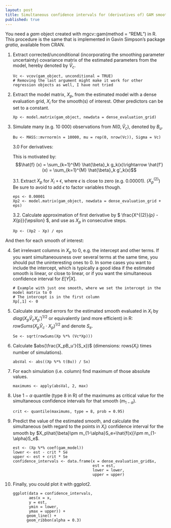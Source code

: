 ```yaml
---
layout: post
title: Simultaneous confidence intervals for (derivatives of) GAM smooths
published: true
---
```


You need a *gam* object created with mgcv::gam(method = “REML”) in R. This procedure is the same that is implemented in Gavin Simpson’s package *gratia*, available from CRAN.

1. Extract corrected/unconditional (incorporating the smoothing parameter uncertainty) covariance matrix of the estimated parameters from the model, hereby denoted by $\hat{V}_c$. 

   ```{R}
   Vc <- vcov(gam_object, unconditional = TRUE) 
   # Removing the last argument might make it work for other regression objects as well, I have not tried
   ```

2. Extract the model matrix, $X_p$, from the estimated model with a dense evaluation grid, $X_i$ for the smooth(s) of interest. Other predictors can be set to a constant. 

   ```{r}
   Xp <- model.matrix(gam_object, newdata = dense_evaluation_grid)
   ```

3. Simulate many (e.g. 10 000) observations from $N(0,\hat{V}_c)$, denoted by $B_u$.

   ```{r}
   Bu <- MASS::mvrnorm(n = 10000, mu = rep(0, nrow(Vc)), Sigma = Vc)
   ```

      3.0 For derivatives:

      This is motivated by: $$\hat{f} (x) = \sum_{k=1}^{M} \hat{\beta}_k g_k(x)\rightarrow \hat{f’}(x) = \sum_{k=1}^{M} \hat{\beta}_k g’_k(x)$$

      3.1. Extract $X_p$ for $X_i + \epsilon$, where $\epsilon$ is close to zero (e.g. 0.00001). ($X^{(2)}_p$) Be sure to avoid to add $\epsilon$ to factor variables though. 

      ```{r}
      eps <- 0.00001
      Xp2 <- model.matrix(gam_object, newdata = dense_evaluation_grid + eps)
      ```

      3.2. Calculate approximation of first derivative by $ \frac{X^{(2)}_{p} - X_{p}}{\epsilon} $, and use as $X_p$ in consecutive steps. 
      
      ```{r}
      Xp <- (Xp2 - Xp) / eps
      ```

And then for each smooth of interest:

4. Set irrelevant columns in $X_p$ to 0, e.g. the intercept and other terms. If you want simultaneousness over several terms at the same time, you should put the uninteresting ones to 0. In some cases you want to include the intercept, which is typically a good idea if the estimated smooth is linear, or close to linear, or if you want the simultaneous confidence interval for $E[Y|X]$.

   ```{r}
   # Example with just one smooth, where we set the intercept in the model matrix to 0
   # The intercept is in the first column
   Xp[,1] <- 0
   ```

5. Calculate standard errors for the estimated smooth evaluated in $X_i$ by $diag(X_p\hat{V}_cX_p')^{1/2}$ or equivalently (and more efficient) in R: $rowSums(X_p\hat{V}_c\cdot X_p)^{1/2}$ and denote $S_e$.

   ```{r}
   Se <- sqrt(rowSums(Xp %*% (Vc*Xp)))
   ```

6. Calculate $abs(\frac{X_pB_u'}{S_x})$ (dimensions: rows($X_i$) times number of simulations).

   ```{r}
   absVal <- abs((Xp %*% t(Bu)) / Sx)
   ```

7. For each simulation (i.e. column) find maximum of those absolute values.

   ```{r}
   maximums <- apply(absVal, 2, max)
   ```

8. Use $1-\alpha$ quantile (type 8 in R) of the maximums as critical value for the simultaneous confidence intervals for that smooth ($m_{1-\alpha}$).

   ```{r}
   crit <- quantile(maximums, type = 8, prob = 0.95)
   ```

9. Predict the value of the estimated smooth, and calculate the simultaneous (with regard to the points in $X_i$) confidence interval for the smooth by $X_p\hat{\beta}\pm m_{1-\alpha}S_e=\hat{f(x)}\pm m_{1-\alpha}S_e$.

   ```{r}
   est <- (Xp %*% coef(gam_model))
   lower <- est - crit * Se
   upper <- est + crit * Se
   confidence_intervals <- data.frame(x = dense_evaluation_grid$x, 
                                      est = est, 
                                      lower = lower, 
                                      upper = upper)
   ```

10. Finally, you could plot it with ggplot2.

    ```{r}
    ggplot(data = confidence_intervals, 
           aes(x = x, 
           y = est, 
           ymin = lower, 
           ymax = upper)) + 
          geom_line() + 
          geom_ribbon(alpha = 0.3)
    ```
